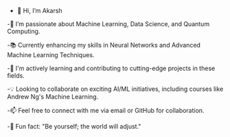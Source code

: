 


- 👋 Hi, I’m Akarsh
  
-🚀 I’m passionate about Machine Learning, Data Science, and Quantum Computing.

-📚 Currently enhancing my skills in Neural Networks and Advanced Machine Learning Techniques.

-🌱 I'm actively learning and contributing to cutting-edge projects in these fields.

-💡 Looking to collaborate on exciting AI/ML initiatives, including courses like Andrew Ng's Machine Learning.

-📫 Feel free to connect with me via email or GitHub for collaboration.

-🌟 Fun fact: "Be yourself; the world will adjust."
  

<!---
akarsh323/akarsh323 is a ✨ special ✨ repository because its `README.md` (this file) appears on your GitHub profile.
You can click the Preview link to take a look at your changes.
--->
